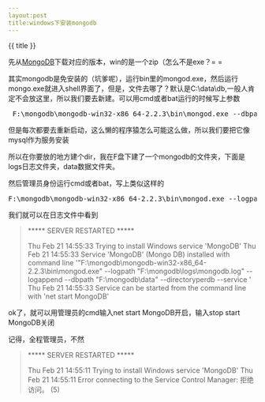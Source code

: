 ```yaml
---
layout:post
title:windows下安装mongodb
---
```


{{ title }}

先从[MongoDB](http://www.mongodb.org)下载对应的版本，win的是一个zip（怎么不是exe？= =

其实mongodb是免安装的（坑爹呢），运行bin里的mongod.exe，然后运行mongo.exe就进入shell界面了，但是，文件去哪了？默认是C:\data\db,一般人肯定不会放这里，所以我们要去新建。可以用cmd或者bat运行的时候写上参数

<pre>
 F:\mongodb\mongodb-win32-x86_64-2.2.3\bin\mongod.exe --dbpath F:\mongodb\data
</pre>

但是每次都要去重新启动，这么懒的程序猿怎么可能这么做，所以我们要把它像mysql作为服务安装

所以在你要放的地方建个dir，我在F盘下建了一个mongodb的文件夹，下面是logs日志文件夹，data数据文件夹。

然后管理员身份运行cmd或者bat，写上类似这样的

<pre>
F:\mongodb\mongodb-win32-x86_64-2.2.3\bin\mongod.exe --logpath F:\mongodb\logs\mongodb.log --logappend --dbpath F:\mongodb\data --directoryperdb --serviceName MongoDB --install
</pre>

我们就可以在日志文件中看到

>***** SERVER RESTARTED *****
>
>Thu Feb 21 14:55:33 Trying to install Windows service 'MongoDB'
Thu Feb 21 14:55:33 Service 'MongoDB' (Mongo DB) installed with command line '"F:\mongodb\mongodb-win32-x86_64-2.2.3\bin\mongod.exe" --logpath "F:\mongodb\logs\mongodb.log" --logappend --dbpath "F:\mongodb\data" --directoryperdb --service '
Thu Feb 21 14:55:33 Service can be started from the command line with 'net start MongoDB'

ok了，就可以用管理员的cmd输入net start MongoDB开启，输入stop start MongoDB关闭

记得，全程管理员，不然

>***** SERVER RESTARTED *****
>
>Thu Feb 21 14:55:11 Trying to install Windows service 'MongoDB'
Thu Feb 21 14:55:11 Error connecting to the Service Control Manager: 拒绝访问。 (5)
